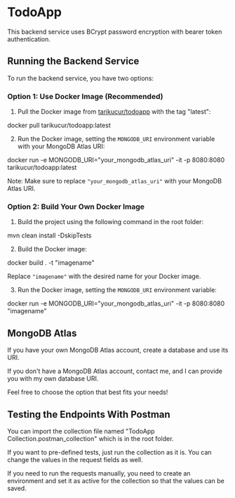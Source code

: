 # TodoApp

This backend service uses BCrypt password encryption with bearer token authentication.

## Running the Backend Service

To run the backend service, you have two options:

### Option 1: Use Docker Image (Recommended)

1. Pull the Docker image from [tarikucur/todoapp](https://hub.docker.com/r/tarikucur/todoapp) with the tag "latest":

docker pull tarikucur/todoapp:latest

2. Run the Docker image, setting the `MONGODB_URI` environment variable with your MongoDB Atlas URI:

docker run -e MONGODB_URI="your_mongodb_atlas_uri" -it -p 8080:8080 tarikucur/todoapp:latest

Note: Make sure to replace `"your_mongodb_atlas_uri"` with your MongoDB Atlas URI.

### Option 2: Build Your Own Docker Image

1. Build the project using the following command in the root folder:

mvn clean install -DskipTests

2. Build the Docker image:

docker build . -t "imagename"

Replace `"imagename"` with the desired name for your Docker image.

3. Run the Docker image, setting the `MONGODB_URI` environment variable:

docker run -e MONGODB_URI="your_mongodb_atlas_uri" -it -p 8080:8080 "imagename"

## MongoDB Atlas

If you have your own MongoDB Atlas account, create a database and use its URI.

If you don't have a MongoDB Atlas account, contact me, and I can provide you with my own database URI.

Feel free to choose the option that best fits your needs!

## Testing the Endpoints With Postman

You can import the collection file named "TodoApp Collection.postman_collection" which is in the root folder.

If you want to pre-defined tests, just run the collection as it is. You can change the values in the request fields as well.

If you need to run the requests manually, you need to create an environment and set it as active for the collection so that the values can be saved.

